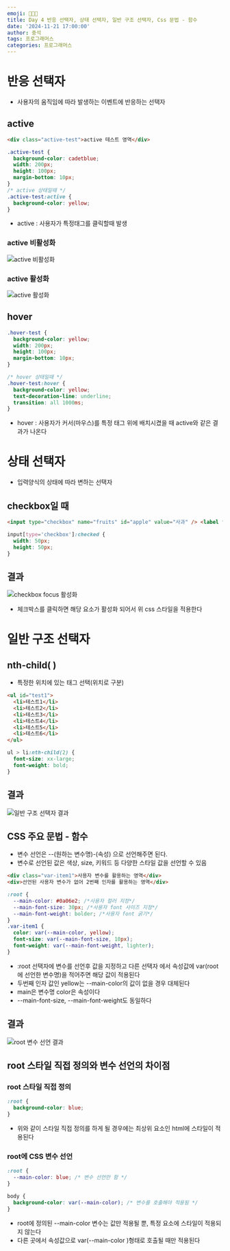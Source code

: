 ```yaml
---
emoji: 👨🏻‍💻
title: Day 4 반응 선택자, 상태 선택자, 일반 구조 선택자, Css 문법 - 함수
date: '2024-11-21 17:00:00'
author: 중석
tags: 프로그래머스
categories: 프로그래머스
---
```


# 반응 선택자

- 사용자의 움직임에 따라 발생하는 이벤트에 반응하는 선택자

## active

```html
<div class="active-test">active 테스트 영역</div>
```

```css
.active-test {
  background-color: cadetblue;
  width: 200px;
  height: 100px;
  margin-bottom: 10px;
}
/* active 상태일때 */
.active-test:active {
  background-color: yellow;
}
```

- active : 사용자가 특정태그를 클릭할때 발생

### active 비활성화

![active 비활성화](Day4_image/Day4_active1_result.png)

### active 활성화

![active 활성화](Day4_image/Day4_active2_result.png)

## hover

```css
.hover-test {
  background-color: yellow;
  width: 200px;
  height: 100px;
  margin-bottom: 10px;
}

/* hover 상태일때 */
.hover-test:hover {
  background-color: yellow;
  text-decoration-line: underline;
  transition: all 1000ms;
}
```

- hover : 사용자가 커서(마우스)를 특정 태그 위에 배치시켰을 때 active와 같은 결과가 나온다

# 상태 선택자

- 입력양식의 상태에 따라 변하는 선택자

## checkbox일 때

```html
<input type="checkbox" name="fruits" id="apple" value="사과" /> <label for="apple">사과</label>
```

```css
input[type='checkbox']:checked {
  width: 50px;
  height: 50px;
}
```

## 결과

![checkbox focus 활성화](Day4_image/Day4_checkbox_result.png)

- 체크박스를 클릭하면 해당 요소가 활성화 되어서 위 css 스타일을 적용한다

# 일반 구조 선택자

## nth-child( )

- 특정한 위치에 있는 태그 선택(위치로 구분)

```html
<ul id="test1">
  <li>테스트1</li>
  <li>테스트2</li>
  <li>테스트3</li>
  <li>테스트4</li>
  <li>테스트5</li>
  <li>테스트6</li>
</ul>
```

```css
ul > li:nth-child(2) {
  font-size: xx-large;
  font-weight: bold;
}
```

## 결과

![일반 구조 선택자 결과](Day4_image/Day4_child_result.png)

## CSS 주요 문법 - 함수

- 변수 선언은 --(원하는 변수명)-(속성) 으로 선언해주면 된다.
- 변수로 선언된 값은 색상, size, 키워드 등 다양한 스타일 값을 선언할 수 있음

```html
<div class="var-item1">사용자 변수를 활용하는 영역</div>
<div>선언된 사용자 변수가 없어 2번째 인자를 활용하는 영역</div>
```

```css
:root {
  --main-color: #0a06e2; /*사용자 컬러 지정*/
  --main-font-size: 30px; /*사용자 font 사이즈 지정*/
  --main-font-weight: bolder; /*사용자 font 굵기*/
}
.var-item1 {
  color: var(--main-color, yellow);
  font-size: var(--main-font-size, 10px);
  font-weight: var(--main-font-weight, lighter);
}
```

- :root 선택자에 변수를 선언후 값을 지정하고 다른 선택자 에서 속성값에 var(root에 선언한 변수명)을 적어주면 해당 값이 적용된다
- 두번째 인자 값인 yellow는 --main-color의 값이 없을 경우 대체된다
- main은 변수명 color은 속성이다
- --main-font-size, --main-font-weight도 동일하다

## 결과

![root 변수 선언 결과](Day4_image/Day4_root_result.png)

## root 스타일 직접 정의와 변수 선언의 차이점

### root 스타일 직접 정의

```css
:root {
  background-color: blue;
}
```

- 위와 같이 스타일 직접 정의를 하게 될 경우에는 최상위 요소인 html에 스타일이 적용된다

### root에 CSS 변수 선언

```css
:root {
  --main-color: blue; /* 변수 선언만 함 */
}

body {
  background-color: var(--main-color); /* 변수를 호출해야 적용됨 */
}
```

- root에 정의된 --main-color 변수는 값만 적용될 뿐, 특정 요소에 스타일이 적용되지 않는다
- 다른 곳에서 속성값으로 var(--main-color )형태로 호출될 때만 적용된다

```toc

```
